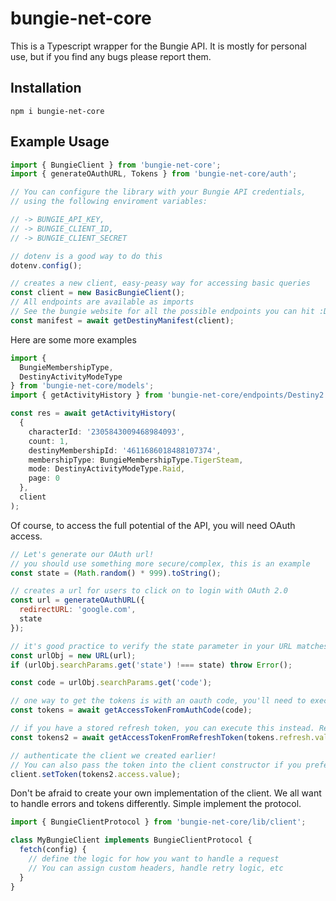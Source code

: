 # bungie-net-core

This is a Typescript wrapper for the Bungie API. It is mostly for personal use, but if you find any bugs please report them.

## Installation

```shell
npm i bungie-net-core
```

## Example Usage

```typescript
import { BungieClient } from 'bungie-net-core';
import { generateOAuthURL, Tokens } from 'bungie-net-core/auth';

// You can configure the library with your Bungie API credentials,
// using the following enviroment variables:

// -> BUNGIE_API_KEY,
// -> BUNGIE_CLIENT_ID,
// -> BUNGIE_CLIENT_SECRET

// dotenv is a good way to do this
dotenv.config();

// creates a new client, easy-peasy way for accessing basic queries
const client = new BasicBungieClient();
// All endpoints are available as imports
// See the bungie website for all the possible endpoints you can hit :D
const manifest = await getDestinyManifest(client);
```

Here are some more examples

```typescript
import {
  BungieMembershipType,
  DestinyActivityModeType
} from 'bungie-net-core/models';
import { getActivityHistory } from 'bungie-net-core/endpoints/Destiny2';

const res = await getActivityHistory(
  {
    characterId: '2305843009468984093',
    count: 1,
    destinyMembershipId: '4611686018488107374',
    membershipType: BungieMembershipType.TigerSteam,
    mode: DestinyActivityModeType.Raid,
    page: 0
  },
  client
);
```

Of course, to access the full potential of the API, you will need OAuth access.

```javascript
// Let's generate our OAuth url!
// you should use something more secure/complex, this is an example
const state = (Math.random() * 999).toString();

// creates a url for users to click on to login with OAuth 2.0
const url = generateOAuthURL({
  redirectURL: 'google.com',
  state
});

// it's good practice to verify the state parameter in your URL matches the state parameter you expected
const urlObj = new URL(url);
if (urlObj.searchParams.get('state') !=== state) throw Error();

const code = urlObj.searchParams.get('code');

// one way to get the tokens is with an oauth code, you'll need to execute this the first time
const tokens = await getAccessTokenFromAuthCode(code);

// if you have a stored refresh token, you can execute this instead. Refresh tokens expire after 90 days
const tokens2 = await getAccessTokenFromRefreshToken(tokens.refresh.value);

// authenticate the client we created earlier!
// You can also pass the token into the client constructor if you prefer that
client.setToken(tokens2.access.value);
```

Don't be afraid to create your own implementation of the client. We all want to handle errors and tokens differently. Simple implement the protocol.

```typescript
import { BungieClientProtocol } from 'bungie-net-core/lib/client';

class MyBungieClient implements BungieClientProtocol {
  fetch(config) {
    // define the logic for how you want to handle a request
    // You can assign custom headers, handle retry logic, etc
  }
}
```
